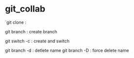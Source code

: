 # git_collab
`git clone <URL> :
 
 git branch <NAME> : create branch <NAME>

git switch -c <NAME> : create and switch

git branch -d <NAME> : detlete name
git branch -D <NAME> : force delete name
